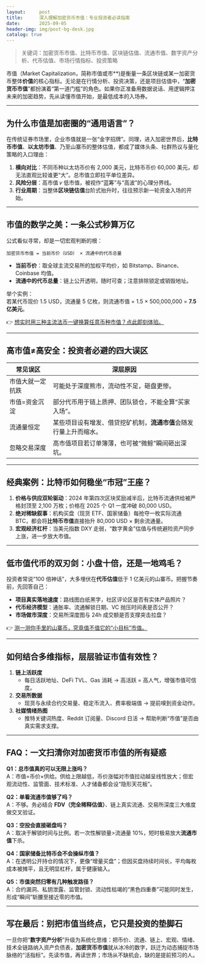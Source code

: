 ```yaml
---
layout:     post
title:      深入理解加密货币市值：专业投资者必读指南
date:       2025-09-05
header-img: img/post-bg-desk.jpg
catalog: true
---
```


> 关键词：加密货币市值、比特币市值、区块链估值、流通市值、数字资产分析、代币估值、市场行情指标、投资策略

市值（Market Capitalization，简称市值或市**)是衡量一条区块链或某一加密货币整体**价值**的核心指标。无论是在行情分析、投资决策，还是项目估值中，“**加密货币市值**”都扮演着“第一道门槛”的角色。如果你正准备用数据说话、用逻辑押注未来的加密趋势，先从读懂市值开始，是最低成本的入场券。

---

## 为什么市值是加密圈的“通用语言”？

在传统证券市场里，企业市值就是一张“金字招牌”。同理，进入加密世界后，**比特币市值**、**以太坊市值**、乃至山寨币的整体估值，都成了媒体头条、社群热议与量化策略的入口理由：

1. **横向对比**：不同币种以太坊币价有 2,000 美元，比特币币价 60,000 美元，却无法直观比较谁更“大”。总市值立即拉平单位差异。
2. **风险分层**：高市值 𝑣 低市值，被视作“蓝筹”与“高波”的心理分界线。
3. **行业周期**：当整体**区块链估值**台阶式抬升时，往往预示新一轮资金入场的开始。

---

## 市值的数学之美：一条公式秒算万亿

公式看似寻常，却是一切宏观判断的根：

```
加密货币市值 = 当前币价（USD） × 流通中的代币总量
```

- **当前币价**：取全球主流交易所的加权平均价，如 Bitstamp、Binance、Coinbase 均值。
- **流通中的代币总量**：链上公开透明，随时可查；注意排除锁定或销毁地址。

举个实例：  
若某代币现价 1.5 USD，流通量 5 亿枚，则流通市值 = 1.5 × 500,000,000 = **7.5 亿美元**。

👉 [想实时用三种主流法币一键换算任意币种市值？点此即刻体验。](https://okxdog.com/)

---

## 高市值≠高安全：投资者必避的四大误区

| 常见误区 | 深层原因 |
| --------- | -------- |
| 市值大就一定抗跌 | 可能处于深度熊市，流动性不足，砸盘更惨。 |
| 市值=资金沉淀 | 部分代币用于链上质押、团队锁仓，不能全算“买家入场”。 |
| 流通量恒定 | 某些项目设有增发、借贷挖矿机制，**流通市值**会随发行量上升而缩水。 |
| 忽略交易深度 | 高市值项目若订单簿薄，也可被“微鲸”瞬间砸出深坑。 |

---

## 经典案例：比特币如何稳坐“市冠”王座？

1. **价格与供应双轮驱动**：2024 年第四次区块奖励减半后，比特币流通供给被严格封顶至 2,100 万枚；价格在 2025 个 Q1 一度冲破 80,000 USD。  
2. **绝对稀缺叙事**：机构买盘（现货 ETF、国家储备）每抢夺一枚实际流通 BTC，都会将**比特币市值**直接抬升 80,000 USD × 剩余流通量。  
3. **宏观经济杠杆**：当美元指数 DXY 走弱，“数字黄金”估值与传统避险资产同步上涨，进一步放大市值。

---

## 低市值代币的双刃剑：小盘十倍，还是一地鸡毛？

投资者常说“100 倍神话”，大多埋伏在**代币估值**低于 1 亿美元的山寨币。把握节奏前，先回答自己：

- **项目真实落地速度**：路线图白纸黑字，社区评论区是否有实体产品照片？
- **代币经济模型**：通胀率、流通解锁日期、VC 抛压时间表是否公开？
- **市场做市深度**：交易所深度图与 24h 成交额是否支撑突击拉盘？

👉 [测一测你手里的山寨币，究竟值不值它的“小目标”市值。](https://okxdog.com/)

---

## 如何结合多维指标，层层验证市值有效性？

1. **链上活跃度**  
   - 每日活跃地址、DeFi TVL、Gas 消耗 → 高活跃 = 高人气，增强市值可信度。  
2. **交易所数据**  
   - 现货与永续合约交易量、稳定币流入、费率极端值 → 提前嗅到资金动作。  
3. **社媒情绪热图**  
   - 推特关键词热度、Reddit 订阅量、Discord 日活 → 帮助判断“市值”是否由真实需求支撑。

---

## FAQ：一文扫清你对加密货币市值的所有疑惑

**Q1：总市值真的可以无限上涨吗？**  
A：市值=币价×供给。供给上限越低，币价涨幅对市值拉动越呈线性放大；但宏观流动性、监管面、技术标准、人才储备都会设“隐形天花板”。

**Q2：单看流通市值够了吗？**  
A：不够。务必结合 **FDV（完全稀释估值）**、链上真实流通、交易所深度三大维度做交叉验证。

**Q3：空投会直接砸盘吗？**  
A：取决于解锁时间与比例。若一次性解锁量>流通量 10%，短时极易放大**流通市值**下杀。

**Q4：国家储备比特币会不会操纵市值？**  
A：在透明公开持仓的情况下，更像“增量买盘”；但因买盘持续时间长，平均每枚成本被摊平，且无明显杠杆，属于健康输入。

**Q5：市值突然归零有几种触发路径？**  
A：合约漏洞、私钥泄露、监管封锁、流动性枯竭的“黑色四重奏”可能同时发生，形成“瞬间”斩腰至接近零的市值。

---

## 写在最后：别把市值当终点，它只是投资的垫脚石

一旦你把“**数字资产分析**”升级为系统化思维：把币价、流通、链上、宏观、情绪、技术全链路纳入资产负债表，**加密货币市值**就从冰冷的数字，跃迁为动态捕捉市场脉络的“活指标”。先读市值，再读世界；市场从不缺机会，缺的是提前预习的人。